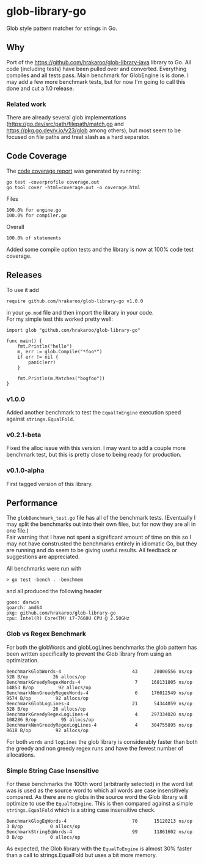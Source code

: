 # glob-library-go

Glob style pattern matcher for strings in Go.

## Why

Port of the https://github.com/hrakaroo/glob-library-java library
to Go.  All code (including tests) have been pulled over and converted. 
Everything compiles and all tests pass. Main benchmark for GlobEngine is is done.
I may add a few more benchmark tests, but for now I'm going to call this done
and cut a 1.0 release.

### Related work

There are already several glob implementations (https://go.dev/src/path/filepath/match.go 
and https://pkg.go.dev/v.io/v23/glob among others), but most seem to be focused
on file paths and treat slash as a hard separator.

## Code Coverage

The [code coverage report](https://htmlpreview.github.io/?https://github.com/hrakaroo/glob-library-go/blob/master/coverage.html) was generated by running:

```
go test -coverprofile coverage.out
go tool cover -html=coverage.out -o coverage.html
```

Files
```
100.0% for engine.go
100.0% for compiler.go
```

Overall
```
100.0% of statements
```

Added some compile option tests and the library is now at 100% code test coverage.

## Releases

To use it add

`require github.com/hrakaroo/glob-library-go v1.0.0`

in your `go.mod` file and then import the library in your code.  
For my simple test this worked pretty well:

```
import glob "github.com/hrakaroo/glob-library-go"

func main() {
	fmt.Println("hello")
	m, err := glob.Compile("*foo*")
	if err != nil {
		panic(err)
	}

	fmt.Println(m.Matches("bogfoo"))
}
```

### v1.0.0

Added another benchmark to test the `EqualToEngine` execution speed against 
`strings.EqualFold`.

### v0.2.1-beta

Fixed the alloc issue with this version.  I may want to add a couple more 
benchmark test, but this is pretty close to being ready for production.

### v0.1.0-alpha

First tagged version of this library.

## Performance

The `globBenchmark_test.go` file has all of the benchmark tests.  (Eventually I may split the 
benchmarks out into their own files, but for now they are all in one file.)  
Fair warning that I have not spent a significant amount of time on this so I may not have 
construsted the benchmarks entirely in idiomatic Go, but they are running and do seem to be 
giving useful results.  All feedback or suggestions are appreciated.


All benchmarks were run with
```
> go test -bench . -benchmem
```
and all produced the following header
```
goos: darwin
goarch: amd64
pkg: github.com/hrakaroo/glob-library-go
cpu: Intel(R) Core(TM) i7-7660U CPU @ 2.50GHz
```

### Glob vs Regex Benchmark

For both the globWords and globLogLines benchmarks the glob pattern has been written 
specifically to prevent the Glob library from using an optimization.

```
BenchmarkGlobWords-4                	      43	  28000556 ns/op	     528 B/op	      26 allocs/op
BenchmarkGreedyRegexWords-4         	       7	 168131805 ns/op	   14853 B/op	      92 allocs/op
BenchmarkNonGreedyRegexWords-4      	       6	 176012549 ns/op	    9574 B/op	      92 allocs/op
BenchmarkGlobLogLines-4             	      21	  54344059 ns/op	     528 B/op	      26 allocs/op
BenchmarkGreedyRegexLogLines-4      	       4	 297334020 ns/op	  108286 B/op	      95 allocs/op
BenchmarkNonGreedyRegexLogLines-4   	       4	 304755895 ns/op	    9618 B/op	      92 allocs/op
```

For both `words` and `logLines` the glob library is considerably faster than both 
the greedy and non greedy regex runs and have the fewest number of allocations.

### Simple String Case Insensitive

For these benchmarks the 100th word (arbitrarily selected) in the word list was is used as the source 
word to which all words are case insensitively compared.  As there are no globs in the source word the
Glob library will optimize to use the `EqualToEngine`.  This is then compared against a simple 
`strings.EqualFold` which is a string case insensitive check. 

```
BenchmarkGlogEqWords-4              	      70	  15120213 ns/op	       3 B/op	       0 allocs/op
BenchmarkStringEqWords-4              	      99	  11861602 ns/op	       0 B/op	       0 allocs/op
```

As expected, the Glob library with the `EqualToEngine` is almost 30% faster than a call to strings.EqualFold but
uses a bit more memory.


